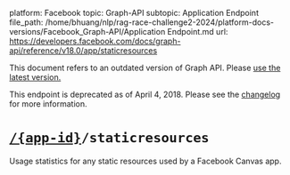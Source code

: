 platform: Facebook
topic: Graph-API
subtopic: Application Endpoint
file_path: /home/bhuang/nlp/rag-race-challenge2-2024/platform-docs-versions/Facebook_Graph-API/Application Endpoint.md
url: https://developers.facebook.com/docs/graph-api/reference/v18.0/app/staticresources

This document refers to an outdated version of Graph API. Please [use the latest version.](https://developers.facebook.com/docs/graph-api/reference/v19.0/app/staticresources)

This endpoint is deprecated as of April 4, 2018. Please see the [changelog](https://developers.facebook.com/docs/graph-api/changelog/breaking-changes/#4-4-2018) for more information.

# [`/{app-id}`](https://developers.facebook.com/docs/graph-api/reference/app/)`/staticresources`

Usage statistics for any static resources used by a Facebook Canvas app.